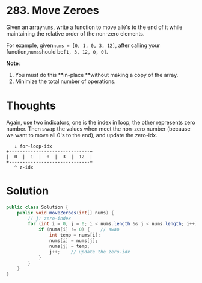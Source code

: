 # 283. Move Zeroes

Given an array`nums`, write a function to move all`0`'s to the end of it while maintaining the relative order of the non-zero elements.

For example, given`nums = [0, 1, 0, 3, 12]`, after calling your function,`nums`should be`[1, 3, 12, 0, 0]`.

**Note**:

1. You must do this **in-place **without making a copy of the array.
2. Minimize the total number of operations.

# Thoughts

Again, use two indicators, one is the index in loop, the other represents zero number. Then swap the values when meet the non-zero number \(because we want to move all 0's to the end\), and update the zero-idx.

```asciidoc
   ↓ for-loop-idx
+------------------------------+
|  0  |  1  |  0  |  3  |  12  |
+------------------------------+
   ^ z-idx
```

# Solution

```java
public class Solution {
    public void moveZeroes(int[] nums) {
        // j: zero-index
        for (int i = 0, j = 0; i < nums.length && j < nums.length; i++) {
            if (nums[i] != 0) {    // swap
                int temp = nums[i];
                nums[i] = nums[j];
                nums[j] = temp;
                j++;    // update the zero-idx
            }
        }
    }
}
```



